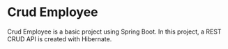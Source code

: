 # Crud Employee

Crud Employee is a basic project using Spring Boot. In this project, a REST CRUD API is created with Hibernate.
